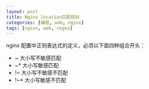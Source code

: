 ```yaml
---
layout: post
title: Nginx location匹配规则
categories: [编程, web, nginx]
tags: [nginx, web, regex]
---
```


nginx 配置中正则表达式的定义，必须以下面四种组合开头：

* ~ 大小写不敏感匹配
* ~* 大小写敏感匹配
* !~ 大小写不敏感不匹配
* !~* 大小写敏感不匹配

